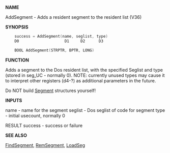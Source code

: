 
**NAME**

AddSegment - Adds a resident segment to the resident list (V36)

**SYNOPSIS**

```c
    success = AddSegment(name, seglist, type)
    D0                    D1     D2      D3

    BOOL AddSegment(STRPTR, BPTR, LONG)

```
**FUNCTION**

Adds a segment to the Dos resident list, with the specified Seglist
and type (stored in seg_UC - normally 0).  NOTE: currently unused
types may cause it to interpret other registers (d4-?) as additional
parameters in the future.

Do NOT build [Segment](_OOWX) structures yourself!

**INPUTS**

name    - name for the segment
seglist - Dos seglist of code for segment
type    - initial usecount, normally 0

RESULT
success - success or failure

**SEE ALSO**

[FindSegment](FindSegment), [RemSegment](RemSegment), [LoadSeg](LoadSeg)
